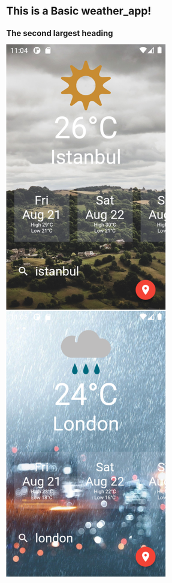 # This is a Basic weather_app!

## The second largest heading

<img src="weatherr/ss/Screenshot_1597910641.png" width="425"/> <img src="weatherr/ss/Screenshot_1597910710.png" width="425"/> 
